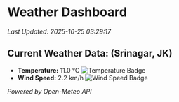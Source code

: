 
# Weather Dashboard

_Last Updated: 2025-10-25 03:29:17_

## Current Weather Data: (Srinagar, JK)
- **Temperature:** 11.0 °C ![Temperature Badge](https://img.shields.io/badge/Temperature-Low%20Temp-blue)
- **Wind Speed:** 2.2 km/h ![Wind Speed Badge](https://img.shields.io/badge/Wind%20Speed-Light%20Wind-blue)

*Powered by Open-Meteo API*

